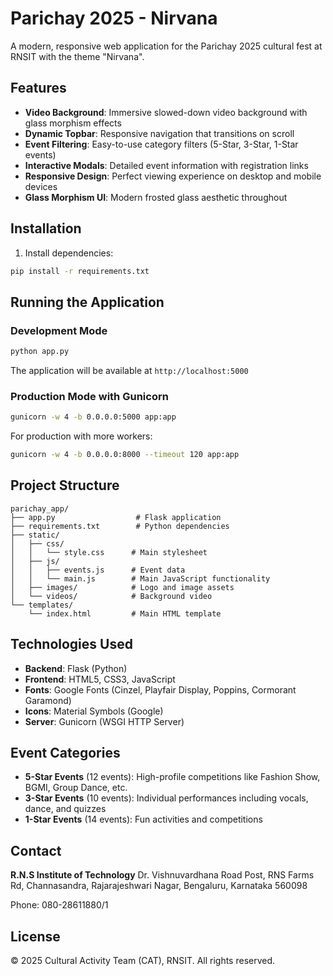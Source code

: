 # Parichay 2025 - Nirvana

A modern, responsive web application for the Parichay 2025 cultural fest at RNSIT with the theme "Nirvana".

## Features

- **Video Background**: Immersive slowed-down video background with glass morphism effects
- **Dynamic Topbar**: Responsive navigation that transitions on scroll
- **Event Filtering**: Easy-to-use category filters (5-Star, 3-Star, 1-Star events)
- **Interactive Modals**: Detailed event information with registration links
- **Responsive Design**: Perfect viewing experience on desktop and mobile devices
- **Glass Morphism UI**: Modern frosted glass aesthetic throughout

## Installation

1. Install dependencies:
```bash
pip install -r requirements.txt
```

## Running the Application

### Development Mode
```bash
python app.py
```
The application will be available at `http://localhost:5000`

### Production Mode with Gunicorn
```bash
gunicorn -w 4 -b 0.0.0.0:5000 app:app
```

For production with more workers:
```bash
gunicorn -w 4 -b 0.0.0.0:8000 --timeout 120 app:app
```

## Project Structure

```
parichay_app/
├── app.py                  # Flask application
├── requirements.txt        # Python dependencies
├── static/
│   ├── css/
│   │   └── style.css      # Main stylesheet
│   ├── js/
│   │   ├── events.js      # Event data
│   │   └── main.js        # Main JavaScript functionality
│   ├── images/            # Logo and image assets
│   └── videos/            # Background video
└── templates/
    └── index.html         # Main HTML template
```

## Technologies Used

- **Backend**: Flask (Python)
- **Frontend**: HTML5, CSS3, JavaScript
- **Fonts**: Google Fonts (Cinzel, Playfair Display, Poppins, Cormorant Garamond)
- **Icons**: Material Symbols (Google)
- **Server**: Gunicorn (WSGI HTTP Server)

## Event Categories

- **5-Star Events** (12 events): High-profile competitions like Fashion Show, BGMI, Group Dance, etc.
- **3-Star Events** (10 events): Individual performances including vocals, dance, and quizzes
- **1-Star Events** (14 events): Fun activities and competitions

## Contact

**R.N.S Institute of Technology**
Dr. Vishnuvardhana Road Post, RNS Farms Rd,
Channasandra, Rajarajeshwari Nagar,
Bengaluru, Karnataka 560098

Phone: 080-28611880/1

## License

© 2025 Cultural Activity Team (CAT), RNSIT. All rights reserved.

